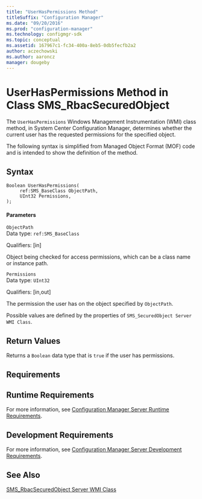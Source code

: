 ```yaml
---
title: "UserHasPermissions Method"
titleSuffix: "Configuration Manager"
ms.date: "09/20/2016"
ms.prod: "configuration-manager"
ms.technology: configmgr-sdk
ms.topic: conceptual
ms.assetid: 167967c1-fc34-400a-8eb5-0db5fecfb2a2
author: aczechowski
ms.author: aaroncz
manager: dougeby
---
```

# UserHasPermissions Method in Class SMS_RbacSecuredObject
The `UserHasPermissions` Windows Management Instrumentation (WMI) class method, in System Center Configuration Manager, determines whether the current user has the requested permissions for the specified object.  

 The following syntax is simplified from Managed Object Format (MOF) code and is intended to show the definition of the method.  

## Syntax  

```  
Boolean UserHasPermissions(  
     ref:SMS_BaseClass ObjectPath,  
     UInt32 Permissions,  
);  
```  

#### Parameters  
 `ObjectPath`  
 Data type: `ref:SMS_BaseClass`  

 Qualifiers: [in]  

 Object being checked for access permissions, which can be a class name or instance path.  

 `Permissions`  
 Data type: `UInt32`  

 Qualifiers: [in,out]  

 The permission the user has on the object specified by `ObjectPath`.  

 Possible values are defined by the properties of `SMS_SecuredObject Server WMI Class`.  

## Return Values  
 Returns a `Boolean` data type that is `true` if the user has permissions.  

## Requirements  

## Runtime Requirements  
 For more information, see [Configuration Manager Server Runtime Requirements](../../../../../develop/core/reqs/server-runtime-requirements.md).  

## Development Requirements  
 For more information, see [Configuration Manager Server Development Requirements](../../../../../develop/core/reqs/server-development-requirements.md).  

## See Also  
 [SMS_RbacSecuredObject Server WMI Class](../../../../../develop/reference/core/servers/configure/sms_rbacsecuredobject-server-wmi-class.md)
